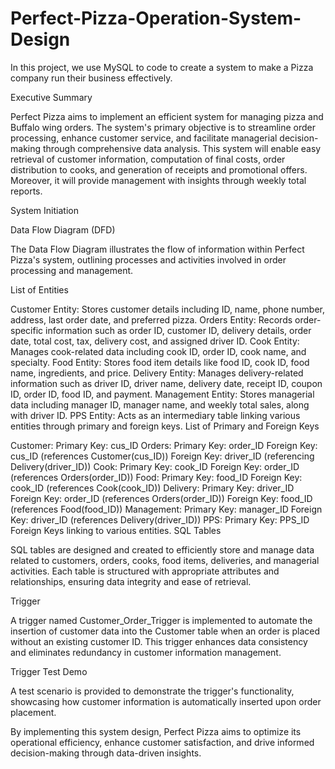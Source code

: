 # Perfect-Pizza-Operation-System-Design
In this project, we use MySQL to code to create a system to make a Pizza company run their business effectively.


Executive Summary

Perfect Pizza aims to implement an efficient system for managing pizza and Buffalo wing orders. The system's primary objective is to streamline order processing, enhance customer service, and facilitate managerial decision-making through comprehensive data analysis. This system will enable easy retrieval of customer information, computation of final costs, order distribution to cooks, and generation of receipts and promotional offers. Moreover, it will provide management with insights through weekly total reports.

System Initiation

Data Flow Diagram (DFD)

The Data Flow Diagram illustrates the flow of information within Perfect Pizza's system, outlining processes and activities involved in order processing and management.

List of Entities

Customer Entity: Stores customer details including ID, name, phone number, address, last order date, and preferred pizza.
Orders Entity: Records order-specific information such as order ID, customer ID, delivery details, order date, total cost, tax, delivery cost, and assigned driver ID.
Cook Entity: Manages cook-related data including cook ID, order ID, cook name, and specialty.
Food Entity: Stores food item details like food ID, cook ID, food name, ingredients, and price.
Delivery Entity: Manages delivery-related information such as driver ID, driver name, delivery date, receipt ID, coupon ID, order ID, food ID, and payment.
Management Entity: Stores managerial data including manager ID, manager name, and weekly total sales, along with driver ID.
PPS Entity: Acts as an intermediary table linking various entities through primary and foreign keys.
List of Primary and Foreign Keys

Customer:
Primary Key: cus_ID
Orders:
Primary Key: order_ID
Foreign Key: cus_ID (references Customer(cus_ID))
Foreign Key: driver_ID (referencing Delivery(driver_ID))
Cook:
Primary Key: cook_ID
Foreign Key: order_ID (references Orders(order_ID))
Food:
Primary Key: food_ID
Foreign Key: cook_ID (references Cook(cook_ID))
Delivery:
Primary Key: driver_ID
Foreign Key: order_ID (references Orders(order_ID))
Foreign Key: food_ID (references Food(food_ID))
Management:
Primary Key: manager_ID
Foreign Key: driver_ID (references Delivery(driver_ID))
PPS:
Primary Key: PPS_ID
Foreign Keys linking to various entities.
SQL Tables

SQL tables are designed and created to efficiently store and manage data related to customers, orders, cooks, food items, deliveries, and managerial activities. Each table is structured with appropriate attributes and relationships, ensuring data integrity and ease of retrieval.

Trigger

A trigger named Customer_Order_Trigger is implemented to automate the insertion of customer data into the Customer table when an order is placed without an existing customer ID. This trigger enhances data consistency and eliminates redundancy in customer information management.

Trigger Test Demo

A test scenario is provided to demonstrate the trigger's functionality, showcasing how customer information is automatically inserted upon order placement.

By implementing this system design, Perfect Pizza aims to optimize its operational efficiency, enhance customer satisfaction, and drive informed decision-making through data-driven insights.

